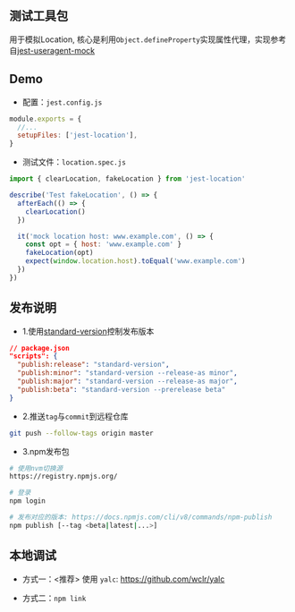 ## 测试工具包

用于模拟Location, 核心是利用`Object.defineProperty`实现属性代理，实现参考自[jest-useragent-mock](https://github.com/ariesjia/jest-useragent-mock)

## Demo

- 配置：`jest.config.js`

```js
module.exports = {
  //...
  setupFiles: ['jest-location'],
}
```

- 测试文件：`location.spec.js`

```js
import { clearLocation, fakeLocation } from 'jest-location'

describe('Test fakeLocation', () => {
  afterEach(() => {
    clearLocation()
  })

  it('mock location host: www.example.com', () => {
    const opt = { host: 'www.example.com' }
    fakeLocation(opt)
    expect(window.location.host).toEqual('www.example.com')
  })
})
```

## 发布说明

- 1.使用[standard-version](https://github.com/conventional-changelog/standard-version)控制发布版本

```json
// package.json
"scripts": {
  "publish:release": "standard-version",
  "publish:minor": "standard-version --release-as minor",
  "publish:major": "standard-version --release-as major",
  "publish:beta": "standard-version --prerelease beta"
}
```

- 2.推送`tag`与`commit`到远程仓库

```bash
git push --follow-tags origin master
```

- 3.npm发布包

```bash
# 使用nvm切换源
https://registry.npmjs.org/

# 登录
npm login

# 发布对应的版本: https://docs.npmjs.com/cli/v8/commands/npm-publish
npm publish [--tag <beta|latest|...>]
```

## 本地调试

- 方式一：<推荐> 使用 `yalc`: https://github.com/wclr/yalc

- 方式二：`npm link`
